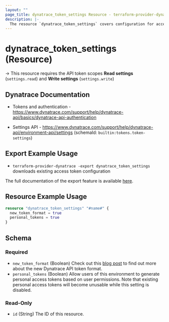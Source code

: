 ```yaml
---
layout: ""
page_title: dynatrace_token_settings Resource - terraform-provider-dynatrace"
description: |-
  The resource `dynatrace_token_settings` covers configuration for access token settings
---
```


# dynatrace_token_settings (Resource)

-> This resource requires the API token scopes **Read settings** (`settings.read`) and **Write settings** (`settings.write`)

## Dynatrace Documentation

- Tokens and authentication - https://www.dynatrace.com/support/help/dynatrace-api/basics/dynatrace-api-authentication

- Settings API - https://www.dynatrace.com/support/help/dynatrace-api/environment-api/settings (schemaId: `builtin:tokens.token-settings`)

## Export Example Usage

- `terraform-provider-dynatrace -export dynatrace_token_settings` downloads existing access token configuration

The full documentation of the export feature is available [here](https://registry.terraform.io/providers/dynatrace-oss/dynatrace/latest/docs/guides/export-v2).

## Resource Example Usage

```terraform
resource "dynatrace_token_settings" "#name#" {
  new_token_format = true
  personal_tokens = true
}
```

<!-- schema generated by tfplugindocs -->
## Schema

### Required

- `new_token_format` (Boolean) Check out this [blog post](http://www.dynatrace.com/blog/further-increased-security-of-your-api-tokens-by-automating-token-protection/) to find out more about the new Dynatrace API token format.
- `personal_tokens` (Boolean) Allow users of this environment to generate personal access tokens based on user permissions. 
 Note that existing personal access tokens will become unusable while this setting is disabled.

### Read-Only

- `id` (String) The ID of this resource.
 